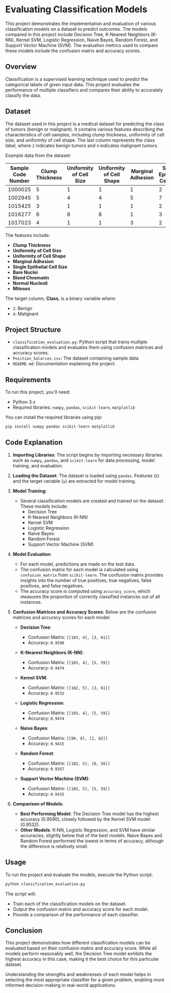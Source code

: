 # Evaluating Classification Models

This project demonstrates the implementation and evaluation of various classification models on a dataset to predict outcomes. The models compared in this project include Decision Tree, K-Nearest Neighbors (K-NN), Kernel SVM, Logistic Regression, Naive Bayes, Random Forest, and Support Vector Machine (SVM). The evaluation metrics used to compare these models include the confusion matrix and accuracy scores.

## Overview

Classification is a supervised learning technique used to predict the categorical labels of given input data. This project evaluates the performance of multiple classifiers and compares their ability to accurately classify the data. 

## Dataset

The dataset used in this project is a medical dataset for predicting the class of tumors (benign or malignant). It contains various features describing the characteristics of cell samples, including clump thickness, uniformity of cell size, and uniformity of cell shape. The last column represents the class label, where `2` indicates benign tumors and `4` indicates malignant tumors.

Example data from the dataset:

| Sample Code Number | Clump Thickness | Uniformity of Cell Size | Uniformity of Cell Shape | Marginal Adhesion | Single Epithelial Cell Size | Bare Nuclei | Bland Chromatin | Normal Nucleoli | Mitoses | Class |
|-------------------|-----------------|-------------------------|--------------------------|------------------|----------------------------|-------------|-----------------|-----------------|---------|-------|
| 1000025           | 5               | 1                       | 1                        | 1                | 2                          | 1           | 3               | 1               | 1       | 2     |
| 1002945           | 5               | 4                       | 4                        | 5                | 7                          | 10          | 3               | 2               | 1       | 2     |
| 1015425           | 3               | 1                       | 1                        | 1                | 2                          | 2           | 3               | 1               | 1       | 2     |
| 1016277           | 6               | 8                       | 8                        | 1                | 3                          | 4           | 3               | 7               | 1       | 2     |
| 1017023           | 4               | 1                       | 1                        | 3                | 2                          | 1           | 3               | 1               | 1       | 2     |

The features include:

- **Clump Thickness**
- **Uniformity of Cell Size**
- **Uniformity of Cell Shape**
- **Marginal Adhesion**
- **Single Epithelial Cell Size**
- **Bare Nuclei**
- **Bland Chromatin**
- **Normal Nucleoli**
- **Mitoses**

The target column, **Class**, is a binary variable where:
- `2`: Benign
- `4`: Malignant

## Project Structure

- `classification_evaluation.py`: Python script that trains multiple classification models and evaluates them using confusion matrices and accuracy scores.
- `Position_Salaries.csv`: The dataset containing sample data.
- `README.md`: Documentation explaining the project.

## Requirements

To run this project, you'll need:

- Python 3.x
- Required libraries: `numpy`, `pandas`, `scikit-learn`, `matplotlib`

You can install the required libraries using pip:

```bash
pip install numpy pandas scikit-learn matplotlib
```

## Code Explanation

1. **Importing Libraries**: The script begins by importing necessary libraries such as `numpy`, `pandas`, and `scikit-learn` for data processing, model training, and evaluation.

2. **Loading the Dataset**: The dataset is loaded using `pandas`. Features (`X`) and the target variable (`y`) are extracted for model training.

3. **Model Training**:
   - Several classification models are created and trained on the dataset. These models include:
     - Decision Tree
     - K-Nearest Neighbors (K-NN)
     - Kernel SVM
     - Logistic Regression
     - Naive Bayes
     - Random Forest
     - Support Vector Machine (SVM)

4. **Model Evaluation**:
   - For each model, predictions are made on the test data.
   - The confusion matrix for each model is calculated using `confusion_matrix` from `scikit-learn`. The confusion matrix provides insights into the number of true positives, true negatives, false positives, and false negatives.
   - The accuracy score is computed using `accuracy_score`, which measures the proportion of correctly classified instances out of all instances.

5. **Confusion Matrices and Accuracy Scores**:
   Below are the confusion matrices and accuracy scores for each model:

   - **Decision Tree**:
     - Confusion Matrix: `[[103, 4], [3, 61]]`
     - Accuracy: `0.9590`
   
   - **K-Nearest Neighbors (K-NN)**:
     - Confusion Matrix: `[[103, 4], [5, 59]]`
     - Accuracy: `0.9474`

   - **Kernel SVM**:
     - Confusion Matrix: `[[102, 5], [3, 61]]`
     - Accuracy: `0.9532`
   
   - **Logistic Regression**:
     - Confusion Matrix: `[[103, 4], [5, 59]]`
     - Accuracy: `0.9474`
   
   - **Naive Bayes**:
     - Confusion Matrix: `[[99, 8], [2, 62]]`
     - Accuracy: `0.9415`

   - **Random Forest**:
     - Confusion Matrix: `[[102, 5], [6, 58]]`
     - Accuracy: `0.9357`
   
   - **Support Vector Machine (SVM)**:
     - Confusion Matrix: `[[102, 5], [5, 59]]`
     - Accuracy: `0.9415`

6. **Comparison of Models**:
   - **Best Performing Model**: The Decision Tree model has the highest accuracy (0.9590), closely followed by the Kernel SVM model (0.9532).
   - **Other Models**: K-NN, Logistic Regression, and SVM have similar accuracies, slightly below that of the best models. Naive Bayes and Random Forest performed the lowest in terms of accuracy, although the difference is relatively small.

## Usage

To run the project and evaluate the models, execute the Python script:

```bash
python classification_evaluation.py
```

The script will:

- Train each of the classification models on the dataset.
- Output the confusion matrix and accuracy score for each model.
- Provide a comparison of the performance of each classifier.

## Conclusion

This project demonstrates how different classification models can be evaluated based on their confusion matrix and accuracy score. While all models perform reasonably well, the Decision Tree model exhibits the highest accuracy in this case, making it the best choice for this particular dataset.

Understanding the strengths and weaknesses of each model helps in selecting the most appropriate classifier for a given problem, enabling more informed decision-making in real-world applications.
